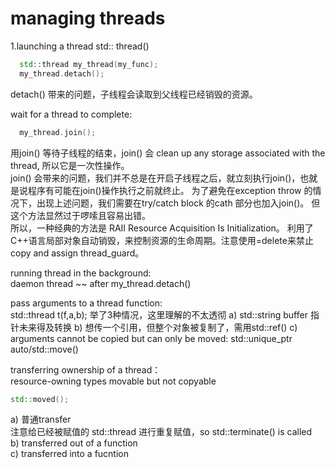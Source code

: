 # managing threads 
1.launching a thread
std:: thread() 

```c++
  std::thread my_thread(my_func);
  my_thread.detach();
```

detach() 带来的问题，子线程会读取到父线程已经销毁的资源。  

wait for a thread to complete:

```c++
  my_thread.join();
```
用join() 等待子线程的结束，join() 会 clean up any storage associated with the thread, 所以它是一次性操作。  
join() 会带来的问题，我们并不总是在开启子线程之后，就立刻执行join()，也就是说程序有可能在join()操作执行之前就终止。
为了避免在exception throw 的情况下，出现上述问题，我们需要在try/catch block 的cath 部分也加入join()。
但这个方法显然过于啰嗦且容易出错。  
所以，一种经典的方法是 RAII Resource Acquisition Is Initialization。 利用了C++语言局部对象自动销毁，来控制资源的生命周期。注意使用=delete来禁止copy and assign thread_guard。  

running thread in the background:  
daemon thread ~~ after my_thread.detach()  

pass arguments to a thread function:  
std::thread t(f,a,b);
举了3种情况，这里理解的不太透彻
a) std::string  buffer 指针未来得及转换
b) 想传一个引用，但整个对象被复制了，需用std::ref()
c) arguments cannot be copied but can only be moved: std::unique_ptr auto/std::move()

transferring ownership of a thread：  
resource-owning types  movable but not copyable  

```c++
std::moved();
```
a) 普通transfer  
注意给已经被赋值的 std::thread 进行重复赋值，so std::terminate() is called  
b) transferred out of a function  
c) transferred into a fucntion



